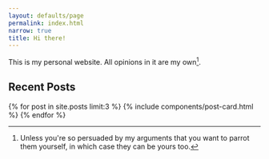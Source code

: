```yaml
---
layout: defaults/page
permalink: index.html
narrow: true
title: Hi there!
---
```

This is my personal website. All opinions in it are my own[^opinions].

[^opinions]: Unless you're so persuaded by my arguments that you want to parrot them
yourself, in which case they can be yours too.

## Recent Posts

{% for post in site.posts limit:3 %}
{% include components/post-card.html %}
{% endfor %}


